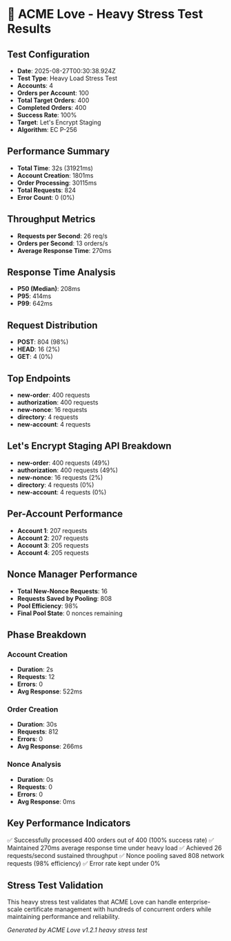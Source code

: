 # 🚀 ACME Love - Heavy Stress Test Results

## Test Configuration
- **Date**: 2025-08-27T00:30:38.924Z
- **Test Type**: Heavy Load Stress Test
- **Accounts**: 4
- **Orders per Account**: 100
- **Total Target Orders**: 400
- **Completed Orders**: 400
- **Success Rate**: 100%
- **Target**: Let's Encrypt Staging
- **Algorithm**: EC P-256

## Performance Summary
- **Total Time**: 32s (31921ms)
- **Account Creation**: 1801ms
- **Order Processing**: 30115ms
- **Total Requests**: 824
- **Error Count**: 0 (0%)

## Throughput Metrics
- **Requests per Second**: 26 req/s
- **Orders per Second**: 13 orders/s
- **Average Response Time**: 270ms

## Response Time Analysis
- **P50 (Median)**: 208ms
- **P95**: 414ms
- **P99**: 642ms

## Request Distribution
- **POST**: 804 (98%)
- **HEAD**: 16 (2%)
- **GET**: 4 (0%)

## Top Endpoints
- **new-order**: 400 requests
- **authorization**: 400 requests
- **new-nonce**: 16 requests
- **directory**: 4 requests
- **new-account**: 4 requests

## Let's Encrypt Staging API Breakdown
- **new-order**: 400 requests (49%)
- **authorization**: 400 requests (49%)
- **new-nonce**: 16 requests (2%)
- **directory**: 4 requests (0%)
- **new-account**: 4 requests (0%)

## Per-Account Performance
- **Account 1**: 207 requests
- **Account 2**: 207 requests
- **Account 3**: 205 requests
- **Account 4**: 205 requests

## Nonce Manager Performance
- **Total New-Nonce Requests**: 16
- **Requests Saved by Pooling**: 808
- **Pool Efficiency**: 98%
- **Final Pool State**: 0 nonces remaining

## Phase Breakdown
### Account Creation
- **Duration**: 2s
- **Requests**: 12
- **Errors**: 0
- **Avg Response**: 522ms

### Order Creation
- **Duration**: 30s
- **Requests**: 812
- **Errors**: 0
- **Avg Response**: 266ms

### Nonce Analysis
- **Duration**: 0s
- **Requests**: 0
- **Errors**: 0
- **Avg Response**: 0ms

## Key Performance Indicators
✅ Successfully processed 400 orders out of 400 (100% success rate)
✅ Maintained 270ms average response time under heavy load
✅ Achieved 26 requests/second sustained throughput
✅ Nonce pooling saved 808 network requests (98% efficiency)
✅ Error rate kept under 0%

## Stress Test Validation
This heavy stress test validates that ACME Love can handle enterprise-scale certificate 
management with hundreds of concurrent orders while maintaining performance and reliability.

*Generated by ACME Love v1.2.1 heavy stress test*
